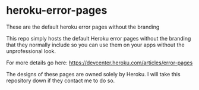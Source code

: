 # heroku-error-pages
These are the default heroku error pages without the branding

This repo simply hosts the default Heroku error pages without the branding that they normally include so you can use them on your apps without the unprofessional look.

For more details go here:
https://devcenter.heroku.com/articles/error-pages

The designs of these pages are owned solely by Heroku. I will take this repository down if they contact me to do so.
